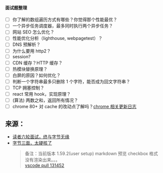 #### 面试题整理

-   [ ] 你了解的数组遍历方式有哪些？你觉得那个性能最优？
-   [ ] 一个异步任务调度器，最多同时执行两个异步任务？
-   [ ] 网站 SEO 怎么优化？
-   [ ] 性能优化分析（lighthouse, webpagetest）？
-   [ ] DNS 预解析？
-   [ ] 为什么要用 http2？
-   [ ] session?
-   [ ] CDN 缓存？HTTP 缓存？
-   [ ] 热模块替换原理？
-   [ ] 白屏的原因？如何优化？
-   [ ] 判断一个字符串最多只删除 1 个字符，能否成为回文字符串？
-   [ ] TCP 拥塞控制？
-   [ ] react 常用 hook，实现原理？
-   [ ] (算法) 两数之和，返回所有情况？
-   [ ] chrome 80+ 对 cache 的改动点了解吗？[chrome 相关更新日志](https://mp.weixin.qq.com/s/kmT5j95gXJsY4OCSHDgWKQ)

## 来源：

-   [读者六轮面试，终与字节无缘](https://mp.weixin.qq.com/s/zTEq5bD5UgVxVE-WMibjQg)
-   [字节三面，太硬核了](https://mp.weixin.qq.com/s/kmT5j95gXJsY4OCSHDgWKQ)
    > 备注：当前版本 1.59.2(user setup) markdown 预览 checkbox 格式没有渲染出来。。。  
    > [vscode pull 131452](https://github.com/microsoft/vscode/pull/131452)
